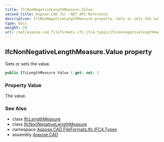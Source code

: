```yaml
---
title: IfcNonNegativeLengthMeasure.Value
second_title: Aspose.CAD for .NET API Reference
description: IfcNonNegativeLengthMeasure property. Gets or sets the value
type: docs
weight: 20
url: /net/aspose.cad.fileformats.ifc.ifc4.types/ifcnonnegativelengthmeasure/value/
---
```

## IfcNonNegativeLengthMeasure.Value property

Gets or sets the value.

```csharp
public IfcLengthMeasure Value { get; set; }
```

### Property Value

The value.

### See Also

* class [IfcLengthMeasure](../../ifclengthmeasure/)
* class [IfcNonNegativeLengthMeasure](../)
* namespace [Aspose.CAD.FileFormats.Ifc.IFC4.Types](../../ifcnonnegativelengthmeasure/)
* assembly [Aspose.CAD](../../../)



